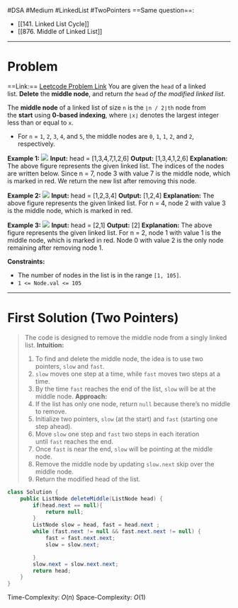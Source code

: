 #DSA #Medium #LinkedList #TwoPointers 
==Same question==: 
- [[141. Linked List Cycle]] 
- [[876.  Middle of Linked List]]
___
# Problem
==Link:== [Leetcode Problem Link](https://leetcode.com/problems/delete-the-middle-node-of-a-linked-list/description/?envType=problem-list-v2&envId=2rs8aste)
You are given the `head` of a linked list. **Delete** the **middle node**, and return _the_ `head` _of the modified linked list_.

The **middle node** of a linked list of size `n` is the `⌊n / 2⌋th` node from the **start** using **0-based indexing**, where `⌊x⌋` denotes the largest integer less than or equal to `x`.

- For `n` = `1`, `2`, `3`, `4`, and `5`, the middle nodes are `0`, `1`, `1`, `2`, and `2`, respectively.

**Example 1:**
![](https://assets.leetcode.com/uploads/2021/11/16/eg1drawio.png)
	**Input:** head = [1,3,4,7,1,2,6]
	**Output:** [1,3,4,1,2,6]
	**Explanation:**
	The above figure represents the given linked list. The indices of the nodes are written below.
	Since n = 7, node 3 with value 7 is the middle node, which is marked in red.
	We return the new list after removing this node. 

**Example 2:**
![](https://assets.leetcode.com/uploads/2021/11/16/eg2drawio.png)
	**Input:** head = [1,2,3,4]
	**Output:** [1,2,4]
	**Explanation:**
	The above figure represents the given linked list.
	For n = 4, node 2 with value 3 is the middle node, which is marked in red.

**Example 3:**
![](https://assets.leetcode.com/uploads/2021/11/16/eg3drawio.png)
	**Input:** head = [2,1]
	**Output:** [2]
	**Explanation:**
	The above figure represents the given linked list.
	For n = 2, node 1 with value 1 is the middle node, which is marked in red.
	Node 0 with value 2 is the only node remaining after removing node 1.

**Constraints:**
- The number of nodes in the list is in the range `[1, 105]`.
- `1 <= Node.val <= 105`
___
# First Solution (Two Pointers)
> The code is designed to remove the middle node from a singly linked list.
> **Intuition:**
>	1. To find and delete the middle node, the idea is to use two pointers, `slow` and `fast`.
>	2. `slow` moves one step at a time, while `fast` moves two steps at a time.
>	3. By the time `fast` reaches the end of the list, `slow` will be at the middle node.
 **Approach:**
>	1. If the list has only one node, return `null` because there’s no middle to remove.
>	2. Initialize two pointers, `slow` (at the start) and `fast` (starting one step ahead).
>	3. Move `slow` one step and `fast` two steps in each iteration until `fast` reaches the end.
>	4. Once `fast` is near the end, `slow` will be pointing at the middle node.
>	5. Remove the middle node by updating `slow.next` skip over the middle node.
>	6. Return the modified head of the list.
```java
class Solution {
    public ListNode deleteMiddle(ListNode head) {
        if(head.next == null){
            return null;
        }
        ListNode slow = head, fast = head.next ;
        while (fast.next != null && fast.next.next != null) {
            fast = fast.next.next;
            slow = slow.next;

        }
        slow.next = slow.next.next;
        return head;
    }
}
```
Time-Complexity: $O(n)$
Space-Complexity: $O(1)$